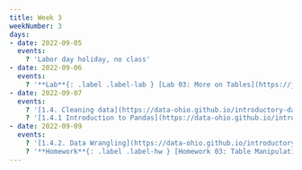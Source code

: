 ```yaml
---
title: Week 3
weekNumber: 3
days:
- date: 2022-09-05
  events:
    ? 'Labor day holiday, no class'
- date: 2022-09-06
  events:
    ? '**Lab**{: .label .label-lab } [Lab 03: More on Tables](https://jupyterhub.academic.kube.ohio.edu/hub/user-redirect/git-pull?repo=https%3A%2F%2Fgithub.com%2Fdata-ohio%2FMATH2530_Fall22-23&urlpath=lab%2Ftree%2FMATH2530_Fall22-23%2Flab%2Flab03%2Flab03.ipynb&branch=main)'
- date: 2022-09-07
  events:
    ? '[1.4. Cleaning data](https://data-ohio.github.io/introductory-data-science/1/4/1_4_clean_data.html)'
    ? '[1.4.1 Introduction to Pandas](https://data-ohio.github.io/introductory-data-science/1/4/intro_pandas.html)'
- date: 2022-09-09
  events:
    ? '[1.4.2. Data Wrangling](https://data-ohio.github.io/introductory-data-science/1/4/wrangling.html)'
    ? '**Homework**{: .label .label-hw } [Homework 03: Table Manipulation](https://jupyterhub.academic.kube.ohio.edu/hub/user-redirect/git-pull?repo=https%3A%2F%2Fgithub.com%2Fdata-ohio%2FMATH2530_Fall22-23&urlpath=lab%2Ftree%2FMATH2530_Fall22-23%2Fhw%2Fhw03%2Fhw03.ipynb&branch=main)'
---
```

